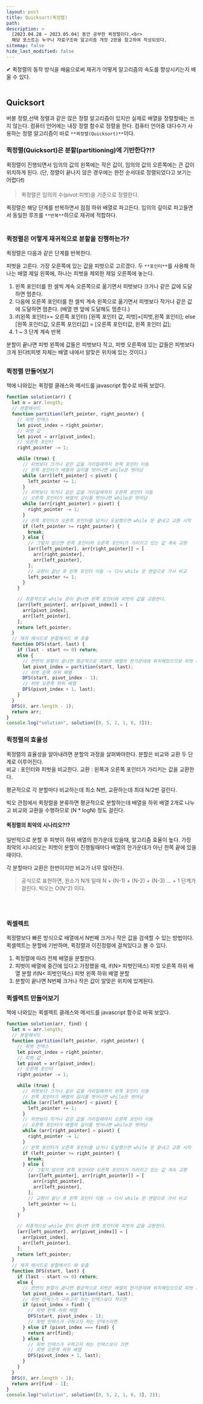 ```yaml
---
layout: post
title: Quicksort(퀵정렬)
path:
description: >
  [2023.04.28 ~ 2023.05.04] 동안 공부한 퀵정렬이다.<br>
  해당 포스트는 누구나 자료구조와 알고리즘 개정 2판을 참고하여 작성되었다.
sitemap: false
hide_last_modified: false
---
```


✔ 퀵정렬의 동작 방식을 배움으로써 재귀가 어떻게 알고리즘의 속도를 향상시키는지 배울 수 있다.
<br>
<br>

## Quicksort

버블 정렬,선택 정렬과 같은 많은 정렬 알고리즘이 있지만 실제로 배열을 정렬할때는 쓰지 않는다. 컴퓨터 언어에는 내장 정렬 함수로 정렬을 한다. 컴퓨터 언어중 대다수가 사용하는 정렬 알고리즘이 바로
`**퀵정렬(Quicksort)**`이다.

### 퀵정렬(Quicksort)은 분할(partitioning)에 기반한다?!?

퀵정렬이 진행되면서 임의의 값의 왼쪽에는 작은 값이, 임의의 값의 오른쪽에는 큰 값이 위치하게 된다. (단, 정렬이 끝나지 않은 경우에는 완전 순서대로 정렬되었다고 보기는 어렵다❗)

> 퀵정렬은 임의의 수(pivot:피벗)을 기준으로 정렬한다.

퀵정렬은 해당 단계를 반복하면서 점점 하위 배열로 파고든다.
임의의 깊이로 파고들면서 동일한 루프를 `**반복**`하므로 재귀에 적합하다.
<br/>
<br/>

### 퀵정렬은 어떻게 재귀적으로 분할을 진행하는가?

퀵정렬은 다음과 같은 단계를 반복한다.

피벗을 고른다. 가장 오른쪽에 있는 값을 피벗으로 고르겠다.
두 `**포인터**`를 사용해 하나는 배열 제일 왼쪽에, 하나는 피벗을 제외한 제일 오른쪽에 놓는다.

1. 왼쪽 포인터를 한 셀씩 계속 오른쪽으로 옮기면서 피벗보다 크거나 같은 값에 도달하면 멈춘다.
2. 다음에 오른쪽 포인터를 한 셀씩 계속 왼쪽으로 옮기면서 피벗보다 작거나 같은 값에 도달하면 멈춘다. (배열 맨 앞에 도달해도 멈춘다.)
3. if(왼쪽 포인터>= 오른쪽 포인터) [왼쪽 포인터 값, 피벗]=[피벗,왼쪽 포인터];
   else [왼쪽 포인터값, 오른쪽 포인터값] = [오른쪽 포인터값, 왼쪽 포인터 값];
4. 1 ~ 3 단계 계속 반복

분할이 끝나면 피벗 왼쪽에 값들은 피벗보다 작고, 피벗 오른쪽에 있는 값들은 피벗보다 크게 된다❗(피벗 자체는 배열 내에서 알맞은 위치에 있는 것이다.)

### 퀵정렬 만들어보기

책에 나와있는 퀵정렬 클래스와 메서드를 javascript 함수로 바꿔 보았다.

```js
function solution(arr) {
  let n = arr.length;
  // 분할메서드
  function partition(left_pointer, right_pointer) {
    // 피벗 인덱스
    let pivot_index = right_pointer;
    // 피벗 값
    let pivot = arr[pivot_index];
    // 오른쪽 포인터
    right_pointer -= 1;

    while (true) {
      // 피벗보다 크거나 같은 값을 가리킬때까지 왼쪽 포인터 이동
      // 왼쪽 포인터가 배열의 길이를 벗어나면 while문 벗어남
      while (arr[left_pointer] < pivot) {
        left_pointer += 1;
      }
      // 피벗보다 작거나 같은 값을 가리킬때까지 오른쪽 포인터 이동
      // 오른쪽 포인터가 배열의 길이를 벗어나면 while문 벗어남
      while (arr[right_pointer] > pivot) {
        right_pointer -= 1;
      }
      // 왼쪽 포인터가 오른쪽 포인터를 넘거나 도달했으면 while 문 끝내고 교환 시작
      if (left_pointer >= right_pointer) {
        break;
      } else {
        // 그렇지 않으면 왼쪽 포인터와 오른쪽 포인터가 가리키고 있는 값 계속 교환
        [arr[left_pointer], arr[right_pointer]] = [
          arr[right_pointer],
          arr[left_pointer],
        ];
        // 교환이 끝난 후 왼쪽 포인터 이동 -> 다시 while 문 맨앞으로 가서 비교
        left_pointer += 1;
      }
    }

    // 최종적으로 while 문이 끝나면 왼쪽 포인터와 피벗의 값을 교환한다.
    [arr[left_pointer], arr[pivot_index]] = [
      arr[pivot_index],
      arr[left_pointer],
    ];
    return left_pointer;
  }
  // 재귀 메서드로 분할메서드 재 호출
  function DFS(start, last) {
    if (last - start <= 0) return;
    else {
      // 한번의 분할이 끝나면 평균적으로 피벗은 배열의 한가운데에 위치해있으므로 피벗 왼쪽 하위 배열과 피벗 오른쪽 하위배열의 분할을 시작한다.
      let pivot_index = partition(start, last);
      // 피벗 왼쪽 하위 배열
      DFS(start, pivot_index - 1);
      // 피벗 오른쪽 하위 배열
      DFS(pivot_index + 1, last);
    }
  }
  DFS(0, arr.length - 1);
  return arr;
}
console.log("solution", solution([0, 5, 2, 1, 6, 3]));
```

### 퀵정렬의 효율성

퀵정렬의 효율성을 알아내려면 분할의 과정을 살펴봐야한다.
분할은 비교와 교환 두 단계로 이루어진다.
<br>
비교 : 포인터와 피벗을 비교한다.
교환 : 왼쪽과 오른쪽 포인터가 가리키는 값을 교환한다.

평균적으로 각 분할마다 비교하는데 최소 N번, 교환하는데 최대 N/2번 걸린다.

빅오 관점에서 퀵정렬을 분류하면 평균적으로 분할하는데 배열을 하위 배열 2개로 나누고 비교와 교환을 수행하므로 (N \* logN) 정도 걸린다.

#### 퀵정렬의 최악의 시나리오?!?

일반적으로 분할 후 피벗이 하위 배열의 한가운데 있을때, 알고리즘 효율이 높다. 가장 최악의 시나리오는 피벗이 분할이 진행될때마다 배열의 한가운데가 아닌 한쪽 끝에 있을때이다.

각 분할마다 교환은 한번이지만 비교가 너무 많아진다.

> 공식으로 표현하면, 원소가 N개 일때 N + (N-1) + (N-2) + (N-3) ... + 1 단계가 걸린다. 빅오는 O(N^2) 이다.

<br>
<br>

### 퀵셀렉트

퀵정렬보다 빠른 방식으로 배열에서 N번째 크거나 작은 값을 검색할 수 있는 방법이다. 퀵셀렉트는 분할에 기반하며, 퀵정렬과 이진정렬에 걸쳐있다고 볼 수 있다.

1. 퀵정렬에 따라 전체 배열을 분할한다.
2. 피벗이 배열에 중간에 있다고 가정했을 때,
   if(N> 피벗인덱스) 피벗 오른쪽 하위 배열 분할
   if(N< 피벗인덱스) 피벗 왼쪽 하위 배열 분할
3. 분할이 끝나면 N번째 크거나 작은 값이 알맞은 위치에 있게된다.

### 퀵셀렉트 만들어보기

책에 나와있는 퀵셀렉트 클래스와 메서드를 javascript 함수로 바꿔 보았다.

```js
function solution(arr, find) {
  let n = arr.length;
  // 분할메서드
  function partition(left_pointer, right_pointer) {
    // 피벗 인덱스
    let pivot_index = right_pointer;
    // 피벗 값
    let pivot = arr[pivot_index];
    // 오른쪽 포인터
    right_pointer -= 1;

    while (true) {
      // 피벗보다 크거나 같은 값을 가리킬때까지 왼쪽 포인터 이동
      // 왼쪽 포인터가 배열의 길이를 벗어나면 while문 벗어남
      while (arr[left_pointer] < pivot) {
        left_pointer += 1;
      }
      // 피벗보다 작거나 같은 값을 가리킬때까지 오른쪽 포인터 이동
      // 오른쪽 포인터가 배열의 길이를 벗어나면 while문 벗어남
      while (arr[right_pointer] > pivot) {
        right_pointer -= 1;
      }
      // 왼쪽 포인터가 오른쪽 포인터를 넘거나 도달했으면 while 문 끝내고 교환 시작
      if (left_pointer >= right_pointer) {
        break;
      } else {
        // 그렇지 않으면 왼쪽 포인터와 오른쪽 포인터가 가리키고 있는 값 계속 교환
        [arr[left_pointer], arr[right_pointer]] = [
          arr[right_pointer],
          arr[left_pointer],
        ];
        // 교환이 끝난 후 왼쪽 포인터 이동 -> 다시 while 문 맨앞으로 가서 비교
        left_pointer += 1;
      }
    }

    // 최종적으로 while 문이 끝나면 왼쪽 포인터와 피벗의 값을 교환한다.
    [arr[left_pointer], arr[pivot_index]] = [
      arr[pivot_index],
      arr[left_pointer],
    ];
    return left_pointer;
  }
  // 재귀 메서드로 분할메서드 재 호출
  function DFS(start, last) {
    if (last - start <= 0) return;
    else {
      // 한번의 분할이 끝나면 평균적으로 피벗은 배열의 한가운데에 위치해있으므로 피벗 왼쪽 하위 배열과 피벗 오른쪽 하위배열의 분할을 시작한다.
      let pivot_index = partition(start, last);
      // 피벗 인덱스가 구하고자 하는 인덱스보다 작으면
      if (pivot_index > find) {
        // 피벗 왼쪽 하위 배열
        DFS(start, pivot_index - 1);
        // 피벗 인덱스가 구하고자 하는 인덱스이면
      } else if (pivot_index === find) {
        return arr[find];
      } else {
        // 피벗 인덱스가 구하고자 하는 인덱스보다 크면
        // 피벗 오른쪽 하위 배열
        DFS(pivot_index + 1, last);
      }
    }
  }
  DFS(0, arr.length - 1);
  return arr[find - 1];
}
console.log("solution", solution([0, 5, 2, 1, 6, 3], 2));
```
